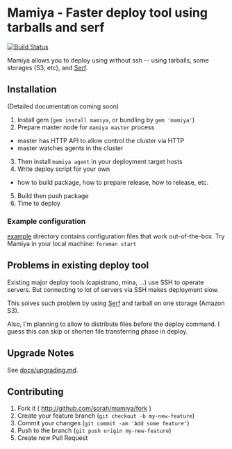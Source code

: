 # Mamiya - Faster deploy tool using tarballs and serf

[![Build Status](https://travis-ci.org/sorah/mamiya.png?branch=master)](https://travis-ci.org/sorah/mamiya)

Mamiya allows you to deploy using without ssh -- using tarballs, some storages (S3, etc), and [Serf](http://www.serfdom.io/).

## Installation

(Detailed documentation coming soon)

1. Install gem (`gem install mamiya`, or bundling by `gem 'mamiya'`)
2. Prepare master node for `mamiya master` process
  - master has HTTP API to allow control the cluster via HTTP
  - master watches agents in the cluster
3. Then install `mamiya agent` in your deployment target hosts
4. Write deploy script for your own
  - how to build package, how to prepare release, how to release, etc.
5. Build then push package
6. Time to deploy

### Example configuration

[example](./example) directory contains configuration files that work out-of-the-box.
Try Mamiya in your local machine: `foreman start`

## Problems in existing deploy tool

Existing major deploy tools (capistrano, mina, ...) use SSH to operate servers.
But connecting to lot of servers via SSH makes deployment slow.

This solves such problem by using [Serf](http://www.serfdom.io/) and tarball on one storage (Amazon S3).

Also, I'm planning to allow to distribute files before the deploy command. I guess this can skip or shorten
file transferring phase in deploy.


## Upgrade Notes

See [docs/upgrading.md](./docs/upgrading.md).

## Contributing

1. Fork it ( http://github.com/sorah/mamiya/fork )
2. Create your feature branch (`git checkout -b my-new-feature`)
3. Commit your changes (`git commit -am 'Add some feature'`)
4. Push to the branch (`git push origin my-new-feature`)
5. Create new Pull Request
